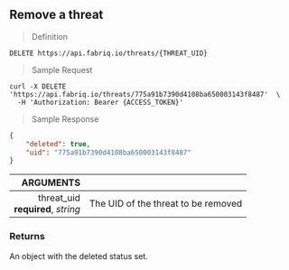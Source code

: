 ## Remove a threat

> Definition

```text
DELETE https://api.fabriq.io/threats/{THREAT_UID}
```

> Sample Request

```shell
curl -X DELETE 'https://api.fabriq.io/threats/775a91b7390d4108ba650003143f8487'  \
  -H 'Authorization: Bearer {ACCESS_TOKEN}'  
```

> Sample Response

```json
{
    "deleted": true,
    "uid": "775a91b7390d4108ba650003143f8487"
}
```

ARGUMENTS ||
---------:        | -----------
threat_uid <br>**required**, *string*  | The UID of the threat to be removed


### Returns
An object with the deleted status set.
